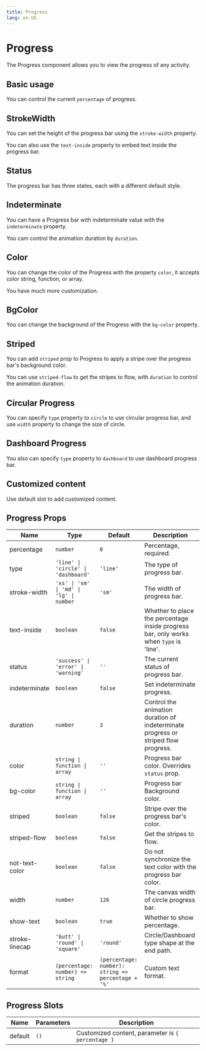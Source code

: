 ```yaml
---
title: Progress
lang: en-US
---
```


# Progress <new-badge/>

The Progress component allows you to view the progress of any activity.

## Basic usage

You can control the current `percentage` of progress.

<demo src="../example/progress/basic.vue"></demo>

## StrokeWidth

You can set the height of the progress bar using the `stroke-width` property.

You can also use the `text-inside` property to embed text inside the progress bar.

<demo src="../example/progress/stroke-width.vue"></demo>

## Status

The progress bar has three states, each with a different default style.

<demo src="../example/progress/status.vue"></demo>

## Indeterminate

You can have a Progress bar with indeterminate value with the `indeterminate` property.

You cam control the animation duration by `duration`.

<demo src="../example/progress/indeterminate.vue"></demo>

## Color

You can change the color of the Progress with the property `color`, it accepts color string, function, or array.

<demo src="../example/progress/color.vue"></demo>

You have much more customization.

<demo src="../example/progress/custom-color.vue"></demo>

## BgColor

You can change the background of the Progress with the `bg-color` property.

<demo src="../example/progress/bg-color.vue"></demo>

## Striped

You can add `striped` prop to Progress to apply a stripe over the progress bar's background color.

You can use `striped-flow` to get the stripes to flow, with `duration` to control the animation duration.

<demo src="../example/progress/striped.vue"></demo>

## Circular Progress

You can specify `type` property to `circle` to use circular progress bar, and use `width` property to change the size of circle.

<demo src="../example/progress/circle.vue"></demo>

## Dashboard Progress

You also can specify `type` property to `dashboard` to use dashboard progress bar.

<demo src="../example/progress/dashboard.vue"></demo>

## Customized content

Use default slot to add customized content.

<demo src="../example/progress/customize.vue"></demo>

## Progress Props
| Name | Type | Default | Description |
| --- | --- | --- | --- |
| percentage | `number` | `0` | Percentage, required. |
| type | `'line' \| 'circle' \| 'dashboard'` | `'line'` | The type of progress bar.  |
| stroke-width | `'xs' \| 'sm' \| 'md' \| 'lg' \| number` | `'sm'` |  The width of progress bar.  |
| text-inside | `boolean` | `false` | Whether to place the percentage inside progress bar, only works when `type` is 'line'. |
| status | `'success' \| 'error' \| 'warning'` | `''` | The current status of progress bar. |
| indeterminate | `boolean` | `false` | Set indeterminate progress. |
| duration | `number` | `3` | Control the animation duration of indeterminate progress or striped flow progress. |
| color | `string \| function \| array` | `''` | Progress bar color. Overrides `status` prop. |
| bg-color | `string \| function \| array` | `''` | Progress bar Background color. |
| striped | `boolean` | `false` | Stripe over the progress bar's color. |
| striped-flow | `boolean` | `false` | Get the stripes to flow. |
| not-text-color | `boolean` | `false` | Do not synchronize the text color with the progress bar color. |
| width | `number` | `126` | The canvas width of circle progress bar. |
| show-text | `boolean` | `true` | Whether to show percentage. |
| stroke-linecap | `'butt' \| 'round' \| 'square'` | `'round'` | Circle/Dashboard type shape at the end path. |
| format | `(percentage: number) => string` | `(percentage: number): string => percentage + '%'` | Custom text format. |

## Progress Slots
| Name | Parameters | Description |
| --- | --- | --- |
| default | `()` | Customized content, parameter is `{ percentage }` |
